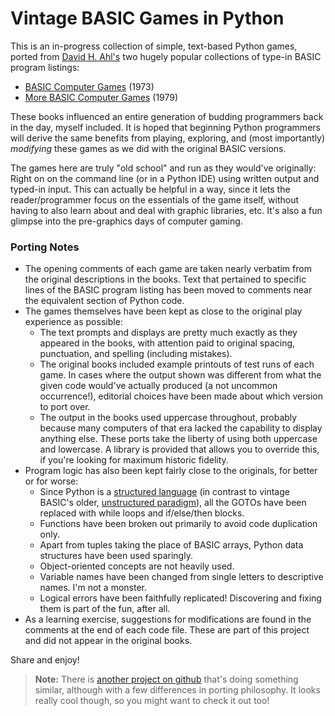 # Vintage BASIC Games in Python

This is an in-progress collection of simple, text-based Python games, ported from [David H. Ahl's](https://www.swapmeetdave.com/Ahl/DHA.htm) two hugely popular collections of type-in BASIC program listings:
* [BASIC Computer Games](http://www.vintage-basic.net/games.html) (1973)
* [More BASIC Computer Games](https://www.atariarchives.org/morebasicgames/) (1979)

These books influenced an entire generation of budding programmers back in the day, myself included. It is hoped that beginning Python programmers will derive the same benefits from playing, exploring, and (most importantly) *modifying* these games as we did with the original BASIC versions.

The games here are truly "old school" and run as they would've originally: Right on on the command line (or in a Python IDE) using written output and typed-in input. This can actually be helpful in a way, since it lets the reader/programmer focus on the essentials of the game itself, without having to also learn about and deal with graphic libraries, etc. It's also a fun glimpse into the pre-graphics days of computer gaming.

### Porting Notes
* The opening comments of each game are taken nearly verbatim from the original descriptions in the books. Text that pertained to specific lines of the BASIC program listing has been moved to comments near the equivalent section of Python code.
* The games themselves have been kept as close to the original play experience as possible:
   * The text prompts and displays are pretty much exactly as they appeared in the books, with attention paid to original spacing, punctuation, and spelling (including mistakes).
   * The original books included example printouts of test runs of each game. In cases where the output shown was different from what the given code would've actually produced (a not uncommon occurrence!), editorial choices have been made about which version to port over.
   * The output in the books used uppercase throughout, probably because many computers of that era lacked the capability to display anything else. These ports take the liberty of using both uppercase and lowercase. A library is provided that allows you to override this, if you're looking for maximum historic fidelity.
* Program logic has also been kept fairly close to the originals, for better or for worse:
   * Since Python is a [structured language](https://en.wikipedia.org/wiki/Structured_programming) (in contrast to vintage BASIC's older, [unstructured paradigm](https://en.wikipedia.org/wiki/Non-structured_programming)), all the GOTOs have been replaced with while loops and if/else/then blocks.
   * Functions have been broken out primarily to avoid code duplication only.
   * Apart from tuples taking the place of BASIC arrays, Python data structures have been used sparingly.
   * Object-oriented concepts are not heavily used.
   * Variable names have been changed from single letters to descriptive names. I'm not a monster.
   * Logical errors have been faithfully replicated! Discovering and fixing them is part of the fun, after all.
* As a learning exercise, suggestions for modifications are found in the comments at the end of each code file. These are part of this project and did not appear in the original books.

Share and enjoy!

> **Note:** There is [another project on github](https://github.com/chaosotter/python-101-games) that's doing something similar, although with a few differences in porting philosophy. It looks really cool though, so you might want to check it out too!
